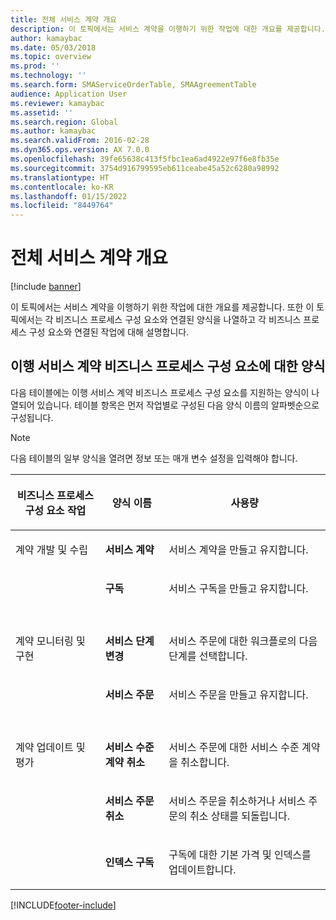 ```yaml
---
title: 전체 서비스 계약 개요
description: 이 토픽에서는 서비스 계약을 이행하기 위한 작업에 대한 개요를 제공합니다.
author: kamaybac
ms.date: 05/03/2018
ms.topic: overview
ms.prod: ''
ms.technology: ''
ms.search.form: SMAServiceOrderTable, SMAAgreementTable
audience: Application User
ms.reviewer: kamaybac
ms.assetid: ''
ms.search.region: Global
ms.author: kamaybac
ms.search.validFrom: 2016-02-28
ms.dyn365.ops.version: AX 7.0.0
ms.openlocfilehash: 39fe65638c413f5fbc1ea6ad4922e97f6e8fb35e
ms.sourcegitcommit: 3754d916799595eb611ceabe45a52c6280a98992
ms.translationtype: HT
ms.contentlocale: ko-KR
ms.lasthandoff: 01/15/2022
ms.locfileid: "8449764"
---
```

# <a name="fulfill-service-agreements-overview"></a>전체 서비스 계약 개요

[!include [banner](../includes/banner.md)]

이 토픽에서는 서비스 계약을 이행하기 위한 작업에 대한 개요를 제공합니다. 또한 이 토픽에서는 각 비즈니스 프로세스 구성 요소와 연결된 양식을 나열하고 각 비즈니스 프로세스 구성 요소와 연결된 작업에 대해 설명합니다.

## <a name="forms-for-the-fulfill-service-contracts-business-process-components"></a>이행 서비스 계약 비즈니스 프로세스 구성 요소에 대한 양식

다음 테이블에는 이행 서비스 계약 비즈니스 프로세스 구성 요소를 지원하는 양식이 나열되어 있습니다. 테이블 항목은 먼저 작업별로 구성된 다음 양식 이름의 알파벳순으로 구성됩니다.


> [!NOTE]
> <P>다음 테이블의 일부 양식을 열려면 정보 또는 매개 변수 설정을 입력해야 합니다.</P>



<table>
<colgroup>
<col />
<col />
<col />
</colgroup>
<thead>
<tr class="header">
<th><p>비즈니스 프로세스 구성 요소 작업</p></th>
<th><p>양식 이름</p></th>
<th><p>사용량</p></th>
</tr>
</thead>
<tbody>
<tr class="odd">
<td><p>계약 개발 및 수립</p></td>
<td><p><strong>서비스 계약</strong></p></td>
<td><p>서비스 계약을 만들고 유지합니다.</p></td>
</tr>
<tr class="even">
<td><p></p></td>
<td><p><strong>구독</strong></p></td>
<td><p>서비스 구독을 만들고 유지합니다.</p></td>
</tr>
<tr class="odd">
<td><p> </p></td>
<td><p> </p></td>
<td><p> </p></td>
</tr>
<tr class="even">
<td><p>계약 모니터링 및 구현</p></td>
<td><p><strong>서비스 단계 변경</strong></p></td>
<td><p>서비스 주문에 대한 워크플로의 다음 단계를 선택합니다.</p></td>
</tr>
<tr class="odd">
<td><p></p></td>
<td><p><strong>서비스 주문</strong></p></td>
<td><p>서비스 주문을 만들고 유지합니다.</p></td>
</tr>
<tr class="even">
<td><p> </p></td>
<td><p> </p></td>
<td><p> </p></td>
</tr>
<tr class="odd">
<td><p>계약 업데이트 및 평가</p></td>
<td><p><strong>서비스 수준 계약 취소</strong></p></td>
<td><p>서비스 주문에 대한 서비스 수준 계약을 취소합니다.</p></td>
</tr>
<tr class="even">
<td><p></p></td>
<td><p><strong>서비스 주문 취소</strong></p></td>
<td><p>서비스 주문을 취소하거나 서비스 주문의 취소 상태를 되돌립니다.</p></td>
</tr>
<tr class="odd">
<td><p></p></td>
<td><p><strong>인덱스 구독</strong></p></td>
<td><p>구독에 대한 기본 가격 및 인덱스를 업데이트합니다.</p></td>
</tr>
</tbody>
</table>

  




[!INCLUDE[footer-include](../../includes/footer-banner.md)]